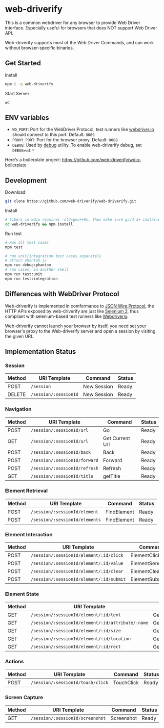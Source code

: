 # web-driverify

This is a common webdriver for any browser to provide Web Driver interface.
Especially useful for browsers that does NOT support Web Driver API.

Web-driverify supports most of the Web Driver Commands,
and can work without browser-specific binaries.

## Get Started

Install

```bash
npm i -g web-driverify
```

Start Server

```bash
wd
```

## ENV variables

* `WD_PORT`: Port for the WebDriver Protocol, test runners like [webdriver.io][wdio] should connect to this port. Default: `8089`
* `PROXY_PORT`: Port for the browser proxy. Default: `8088`
* `DEBUG`: Used by [debug][debug] utility. To enable web-driverify debug, set `DEBUG=wd:*`

Here's a boilerplate project: <https://github.com/web-driverify/wdio-boilerplate>

## Development

Download

```bash
git clone https://github.com/web-driverify/web-driverify.git
```

Install

```bash
# fibers in wdio requires -std=gnu++0x, thus make sure gcc4.3+ installed.
cd web-driverify && npm install
```

Run test

```bash
# Run all test cases
npm test

# run unit/integration test cases separately
# attach phantom.js
npm run debug:phantom
# run cases, in another shell
npm run test:unit
npm run test:integration
```

## Differences with WebDriver Protocol

Web-driverify is implemented in comformance to [JSON Wire Protocol][jsonwire],
the HTTP APIs exposed by web-driverify are just like [Selenium 2][selenium],
thus compliant with selenium-based test runners like [Webdriverio][wdio].

Web-driverify cannot launch your browser by itself,
you need set your browser's proxy to the Web-driverify server
and open a session by visiting the given URL.

## Implementation Status

### Session

Method | URI Template | Command | Status
--- | --- | --- | ---
POST | `/session` | New Session | Ready
DELETE | `/session/:sessionId` | New Session | Ready

### Navigation

Method | URI Template | Command | Status
--- | --- | --- | ---
POST | `/session/:sessionId/url` | Go | Ready
GET | `/session/:sessionId/url` | Get Current Url | Ready
POST | `/session/:sessionId/back` | Back | Ready
POST | `/session/:sessionId/forward` | Forward | Ready
POST | `/session/:sessionId/refresh` | Refresh | Ready
GET | `/session/:sessionId/title` | getTitle | Ready

### Element Retrieval

Method | URI Template | Command | Status
--- | --- | --- | ---
POST | `/session/:sessionId/element` | FindElement | Ready
POST | `/session/:sessionId/elements` | FindElement | Ready

### Element Interaction

Method | URI Template | Command | Status
--- | --- | --- | ---
POST | `/session/:sessionId/element/:id/click` | ElementClick | Ready
POST | `/session/:sessionId/element/:id/value` | ElementSendKeys | Ready
POST | `/session/:sessionId/element/:id/clear` | ElementClear | Ready
POST | `/session/:sessionId/element/:id/submit` | ElementSubmit | Ready

### Element State

Method | URI Template | Command | Status
--- | --- | --- | ---
GET | `/session/:sessionId/element/:id/text` | GetElementText | Ready
GET | `/session/:sessionId/element/:id/attribute/:name` | GetElementAttribute | Ready
GET | `/session/:sessionId/element/:id/size` | GetElementSize | Ready
GET | `/session/:sessionId/element/:id/location` | GetElementLocation | Ready
GET | `/session/:sessionId/element/:id/rect` | GetElementRect | Ready

### Actions

Method | URI Template | Command | Status
--- | --- | --- | ---
POST | `/session/:sessionId/touch/click` | TouchClick | Ready

### Screen Capture

Method | URI Template | Command | Status
--- | --- | --- | ---
GET | `/session/:sessionId/screenshot` | Screenshot | Ready

[jsonwire]: https://github.com/SeleniumHQ/selenium/wiki/JsonWireProtocol
[wdio]: http://webdriver.io
[selenium]: http://www.seleniumhq.org
[debug]: https://github.com/visionmedia/debug
